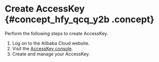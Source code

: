 # Create AccessKey {#concept_hfy_qcq_y2b .concept}

Perform the following steps to create AccessKey.

1.  Log on to the Alibaba Cloud website.
2.  Visit the [AccessKey console](https://ak-console.aliyun.com/#/accesskey).
3.  Create and manage your AccessKey.

